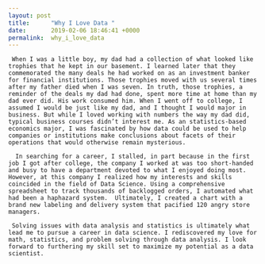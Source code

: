 ```yaml
---
layout: post
title:      "Why I Love Data "
date:       2019-02-06 18:46:41 +0000
permalink:  why_i_love_data
---
```



     When I was a little boy, my dad had a collection of what looked like trophies that he kept in our basement. I learned later that they commemorated the many deals he had worked on as an investment banker for financial institutions. Those trophies moved with us several times after my father died when I was seven. In truth, those trophies, a reminder of the deals my dad had done, spent more time at home than my dad ever did. His work consumed him. When I went off to college, I assumed I would be just like my dad, and I thought I would major in business. But while I loved working with numbers the way my dad did, typical business courses didn’t interest me. As an statistics-based economics major, I was fascinated by how data could be used to help companies or institutions make conclusions about facets of their operations that would otherwise remain mysterious.	 
		 
      In searching for a career, I stalled, in part because in the first job I got after college, the company I worked at was too short-handed and busy to have a department devoted to what I enjoyed doing most.  However, at this company I realized how my interests and skills coincided in the field of Data Science. Using a comprehensive spreadsheet to track thousands of backlogged orders, I automated what had been a haphazard system.  Ultimately, I created a chart with a brand new labeling and delivery system that pacified 120 angry store managers.	 
			
     Solving issues with data analysis and statistics is ultimately what lead me to pursue a career in data science. I rediscovered my love for math, statistics, and problem solving through data analysis. I look forward to furthering my skill set to maximize my potential as a data scientist.

